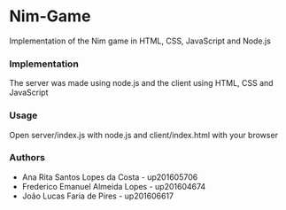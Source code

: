 # Nim-Game
Implementation of the Nim game in HTML, CSS, JavaScript and Node.js


### Implementation
The server was made using node.js and the client using HTML, CSS and JavaScript


### Usage
Open server/index.js with node.js and client/index.html with your browser


### Authors
* Ana Rita Santos Lopes da Costa - up201605706
* Frederico Emanuel Almeida Lopes - up201604674
* João Lucas Faria de Pires - up201606617
